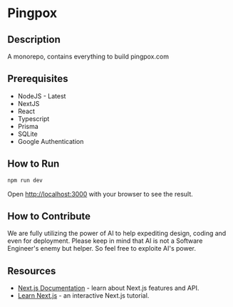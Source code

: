 # Pingpox

## Description

A monorepo, contains everything to build pingpox.com

## Prerequisites

- NodeJS - Latest
- NextJS
- React
- Typescript
- Prisma
- SQLite
- Google Authentication

## How to Run

```bash
npm run dev
```

Open [http://localhost:3000](http://localhost:3000) with your browser to see the result.

## How to Contribute

We are fully utilizing the power of AI to help expediting design, coding and even for deployment. Please keep in mind that AI is not a Software Engineer's enemy but helper. So feel free to exploite AI's power.

## Resources

- [Next.js Documentation](https://nextjs.org/docs) - learn about Next.js features and API.
- [Learn Next.js](https://nextjs.org/learn) - an interactive Next.js tutorial.
